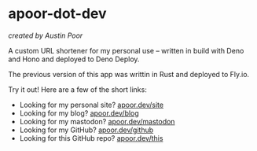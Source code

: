 # apoor-dot-dev

_created by Austin Poor_

A custom URL shortener for my personal use – written in build with Deno and
Hono and deployed to Deno Deploy.

The previous version of this app was writtin in Rust and deployed to Fly.io.

Try it out! Here are a few of the short links:

- Looking for my personal site? [apoor.dev/site](https://apoor.dev/site)
- Looking for my blog? [apoor.dev/blog](https://apoor.dev/blog)
- Looking for my mastodon? [apoor.dev/mastodon](https://apoor.dev/mastodon)
- Looking for my GitHub? [apoor.dev/github](https://apoor.dev/github)
- Looking for this GitHub repo? [apoor.dev/this](https://apoor.dev/this)


